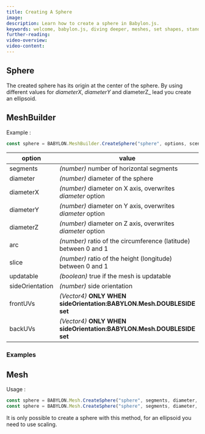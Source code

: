 ```yaml
---
title: Creating A Sphere
image: 
description: Learn how to create a sphere in Babylon.js.
keywords: welcome, babylon.js, diving deeper, meshes, set shapes, standard shapes, sphere
further-reading:
video-overview:
video-content:
---
```


## Sphere
The created sphere has its origin at the center of the sphere. By using different values for _diameterX_, _diameterY_ and diameterZ_ lead you create an ellipsoid.
## MeshBuilder
Example :
```javascript
const sphere = BABYLON.MeshBuilder.CreateSphere("sphere", options, scene); //scene is optional and defaults to the current scene
```

option|value|default value
--------|-----|-------------
segments|_(number)_ number of horizontal segments|32
diameter|_(number)_ diameter of the sphere|1
diameterX|_(number)_ diameter on X axis, overwrites _diameter_ option|diameter
diameterY|_(number)_ diameter on Y axis, overwrites _diameter_ option|diameter
diameterZ|_(number)_ diameter on Z axis, overwrites _diameter_ option|diameter
arc|_(number)_ ratio of the circumference (latitude) between 0 and 1|1
slice|_(number)_ ratio of the height (longitude) between 0 and 1|1
updatable|_(boolean)_ true if the mesh is updatable|false
sideOrientation|_(number)_ side orientation|DEFAULTSIDE
frontUVs|_(Vector4)_  **ONLY WHEN sideOrientation:BABYLON.Mesh.DOUBLESIDE set** | Vector4(0, 0, 1,1)
backUVs|_(Vector4)_  **ONLY WHEN sideOrientation:BABYLON.Mesh.DOUBLESIDE set** | Vector4(0, 0, 1,1) 

### Examples 
<Playground id="#WIR77Z" title="Create a Sphere" description="Simple example of creating a sphere." image="/img/playgroundsAndNMEs/divingDeeperMeshSetShapes6.jpg"/>

<Playground id="#WIR77Z#1" title="Create a Ellipsoid" description="Simple example of creating a ellipsoid." image="/img/playgroundsAndNMEs/divingDeeperMeshSetShapes7.jpg"/>

<Playground id="#WIR77Z#2" title="Create an Arc" description="Simple example of creating an arc." image="/img/playgroundsAndNMEs/divingDeeperMeshSetShapes8.jpg"/>

<Playground id="#WIR77Z#3" title="Create an Arc and Slice" description="Simple example of creating an arc and slice." image="/img/playgroundsAndNMEs/divingDeeperMeshSetShapes9.jpg"/>

## Mesh
Usage :
```javascript
const sphere = BABYLON.Mesh.CreateSphere("sphere", segments, diameter, scene);
const sphere = BABYLON.Mesh.CreateSphere("sphere", segments, diameter, scene, updatable, sideOrientation); //optional parameters after scene
```

It is only possible to create a sphere with this method, for an ellipsoid you need to use scaling.

